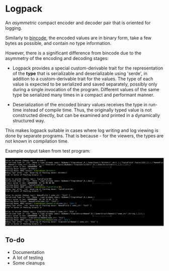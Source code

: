 # Logpack

An _asymmetric_ compact encoder and decoder pair that is oriented for logging.

Similarly to [bincode](https://github.com/TyOverby/bincode), the encoded values
are in binary form, take a few bytes as possible, and contain no type information.

However, there is a significant difference from bincode due to the asymmetry of
the encoding and decoding stages:

* Logpack provides a special custom-derivable trait for the representation of the
**type** that is serializable and deserializable using 'serde', in addition to
a custom-derivable trait for the values. The type of each value is expected to
be serialized and saved separately, possibly only during a single invocation of
the program. Different values of the same type be serialized many times in a
compact and performant manner.

* Deserialization of the encoded binary values receives the type in run-time
instead of compile time. Thus, the originally typed value is not constructed
directly, but can be examined and printed in a dynamically structured way.

This makes logpack suitable in cases where log writing and log viewing is done
by separate programs. That is because - for the viewers, the types are not
known in compilation time.

Example output taken from test program:

<img src="docs/test.png">

## To-do

* Documentation
* A lot of testing
* Some cleanups
